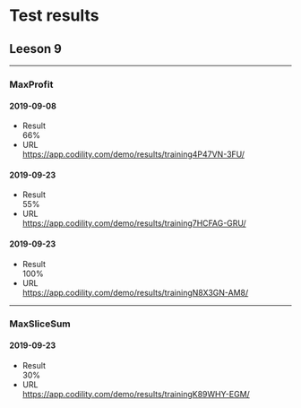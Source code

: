 # Test results
## Leeson 9

---

### MaxProfit
#### 2019-09-08
- Result  
66%
- URL  
https://app.codility.com/demo/results/training4P47VN-3FU/

#### 2019-09-23  
- Result  
55%
- URL  
https://app.codility.com/demo/results/training7HCFAG-GRU/

#### 2019-09-23  
- Result  
100%
- URL  
https://app.codility.com/demo/results/trainingN8X3GN-AM8/

---

### MaxSliceSum
#### 2019-09-23
- Result  
30%
- URL  
https://app.codility.com/demo/results/trainingK89WHY-EGM/
